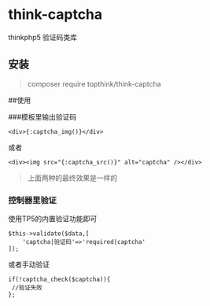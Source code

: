 # think-captcha
thinkphp5 验证码类库

## 安装
> composer require topthink/think-captcha


##使用

###模板里输出验证码

~~~
<div>{:captcha_img()}</div>
~~~
或者
~~~
<div><img src="{:captcha_src()}" alt="captcha" /></div>
~~~
> 上面两种的最终效果是一样的

### 控制器里验证
使用TP5的内置验证功能即可
~~~
$this->validate($data,[
    'captcha|验证码'=>'required|captcha'
]);
~~~
或者手动验证
~~~
if(!captcha_check($captcha)){
 //验证失败
};
~~~